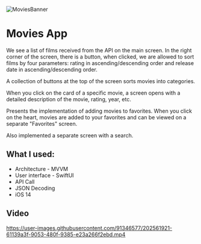 ![MoviesBanner](https://user-images.githubusercontent.com/91346577/202558755-51fd38ca-2534-4fa9-ad69-35826ec1c2ac.png)

# Movies App

We see a list of films received from the API on the main screen. In the right corner of the screen, there is a button, when clicked, we are allowed to sort films by four parameters: rating in ascending/descending order and release date in ascending/descending order.

A collection of buttons at the top of the screen sorts movies into categories.

When you click on the card of a specific movie, a screen opens with a detailed description of the movie, rating, year, etc.

Presents the implementation of adding movies to favorites. When you click on the heart, movies are added to your favorites and can be viewed on a separate "Favorites" screen.

Also implemented a separate screen with a search.

## What I used:

- Architecture - MVVM
- User interface - SwiftUI
- API Call
- JSON Decoding
- iOS 14

## Video

https://user-images.githubusercontent.com/91346577/202561921-61139a3f-9053-480f-9385-e23a266f2ebd.mp4
